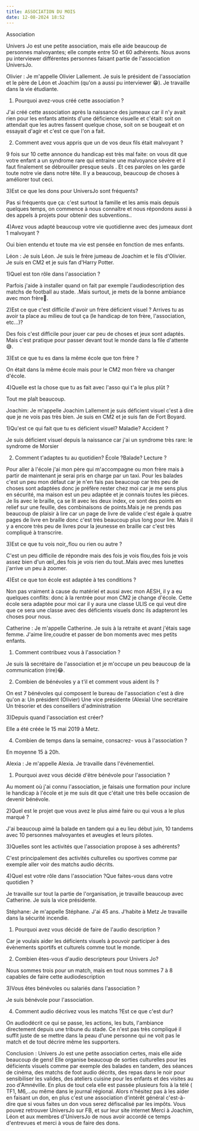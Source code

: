 ```yaml
---
title: ASSOCIATION DU MOIS
date: 12-08-2024 18:52
---
```

Association

Univers Jo est une petite association, mais elle aide beaucoup de personnes malvoyantes;  elle compte entre 50 et 60 adhérents. Nous avons pu interviewer différentes personnes faisant partie de l'association UniversJo.

Olivier :
Je m'appelle Olivier Lallement.
Je suis le président de l'association et le père de Léon et Joachim (qu'on a aussi pu interviewer 😁).
Je travaille dans la vie étudiante.


 1) Pourquoi avez-vous créé cette association ?

J'ai créé cette association après la naissance des jumeaux car il n'y avait rien pour les enfants atteints d'une déficience visuelle et c'était: soit on attendait que les autres  fassent quelque chose, soit on se bougeait et on  essayait d'agir et c'est ce que l'on a fait.

2) Comment avez vous appris que un de vos deux fils était malvoyant ?

9 fois sur 10 cette annonce du handicap  est très mal faite:  on vous dit que votre enfant a un syndrome rare qui entraine une malvoyance sévère  et il faut finalement se débrouiller presque seuls . Et ces paroles on les garde toute notre vie dans notre tête. Il y a beaucoup, beaucoup  de choses à améliorer tout ceci.

3)Est ce que les dons pour UniversJo sont fréquents?

Pas si fréquents que ça:  c'est surtout la famille et les amis mais depuis quelques temps, on commence à nous connaître et nous répondons aussi à des appels à projets pour obtenir des subventions..

4)Avez vous adapté beaucoup votre vie quotidienne avec des jumeaux dont 1 malvoyant ?

Oui bien entendu et toute ma vie  est pensée en fonction de mes enfants.

Léon :
Je suis Léon.
Je suis le frère jumeau de Joachim et le fils d'Olivier.
Je suis en CM2 et je suis fan d'Harry Potter.

1)Quel est ton rôle dans l'association ?

Parfois j'aide à installer quand on fait par exemple l'audiodescription des matchs de football au stade. .Mais surtout,  je mets  de la bonne ambiance avec mon frère🤭.

2)Est ce que c'est difficile d'avoir un frère  déficient visuel ? Arrives tu as avoir ta place au milieu de tout ça (le handicap de ton frère, l'association, etc...)?

Des fois c'est difficile pour jouer car peu de choses et jeux  sont adaptés. Mais c'est pratique pour passer devant tout le monde dans la file d'attente 😅.

3)Est ce que tu es dans la même école que ton frère ?

On était dans la même école mais pour le CM2 mon frère va changer d'école.

4)Quelle est la chose que tu as fait avec l'asso qui t'a le plus plût ?

Tout me plaît beaucoup.

Joachim:
Je m'appelle Joachim Lallement je suis déficient visuel c'est à dire que je ne vois pas très bien.
Je suis en CM2 et je suis fan de Fort Boyard.

1)Qu'est ce qui fait que tu es déficient visuel? Maladie? Accident ?

Je suis déficient visuel depuis la naissance car j'ai un syndrome très rare: le syndrome de Morsier                   

 2) Comment t'adaptes tu au quotidien? École ?Balade? Lecture ? 

Pour aller à l'école j'ai mon père qui m'accompagne ou mon frère mais à partir de maintenant je serai pris en charge par un taxi.
Pour les balades c'est un peu mon défaut car je n'en fais pas beaucoup car très peu de choses sont adaptées donc je préfère rester chez moi car je me sens plus en sécurité, ma maison est un peu adaptée et je connais toutes les pièces.
Je lis avec le braille,  ça se lit avec les deux index, ce sont   des points en relief sur une feuille,  des combinaisons de points.Mais je ne  prends pas beaucoup de plaisir à lire car un page de livre de valide c'est égale à quatre pages de livre en braille donc c'est très beaucoup plus long pour lire. Mais il y a encore très peu de livres pour la jeunesse en braille car c'est très compliqué à transcrire.

3)Est ce que tu vois noir,,flou ou rien ou autre ?

C'est un peu difficile de répondre mais des fois je vois flou,des fois je vois  assez bien d'un œil,,des fois je vois rien du tout..Mais avec mes lunettes j'arrive un peu à zoomer.

4)Est ce que ton école est adaptée à tes conditions ?

Non pas vraiment à cause du matériel et aussi avec mon AESH,  il y a eu quelques conflits:  donc à la rentrée pour mon CM2 je change d'école.  Cette école sera adaptée pour moi car il y aura une classe ULIS ce qui veut dire que ce sera une classe avec des déficients visuels donc ils adapteront les choses pour nous.

Catherine :
Je m'appelle Catherine.
Je suis à la retraite et avant j'étais sage femme.
J'aime lire,coudre et passer de bon moments avec mes petits enfants.

1) Comment contribuez vous à l'association ?

Je suis là secrétaire de l'association et je m'occupe un peu beaucoup de la communication (rire)😂.

2) Combien de bénévoles y a t'il et comment vous aident ils ?

On est 7 bénévoles qui composent le bureau de l'association c'est à dire qu'on a:
Un président (Olivier)
Une vice présidente (Alexia) 
Une secrétaire 
Un trésorier 
et des conseillers d'administration

3)Depuis quand l'association est créer?

Elle a été créée le 15 mai 2019 à Metz. 

4) Combien de temps dans la semaine, consacrez- vous à l'association ?

En moyenne 15 à 20h.

Alexia :
Je m'appelle Alexia.
Je travaille dans l'événementiel.

1) Pourquoi avez vous décidé d'être bénévole pour l'association ?

Au moment où j'ai connu l'association, je faisais une formation pour inclure le handicap à l'école et je me suis dit que c'était une très belle occasion de devenir bénévole.

2)Quel est le projet que vous avez le plus aimé faire ou qui vous a le plus marqué ?

J'ai beaucoup aimé la balade en tandem qui a eu lieu début juin, 10 tandems avec 10 personnes malvoyantes et aveugles et leurs pilotes.

3)Quelles sont les activités que l'association propose à ses adhérents?

C'est principalement des activités culturelles ou sportives comme par exemple aller voir des matchs audio décrits.

4)Quel est votre rôle dans l'association ?Que faites-vous dans votre quotidien ?

Je travaille sur tout la partie de l'organisation, je travaille beaucoup avec Catherine. Je suis la vice présidente.

Stéphane:
Je m'appelle Stéphane.
J'ai 45 ans.
J'habite à Metz 
 Je travaille dans la sécurité incendie.

1) Pourquoi avez vous décidé de faire de l'audio description ?

Car je voulais aider les déficients visuels à pouvoir participer à des évènements sportifs et culturels comme tout le monde.

2) Combien êtes-vous d'audio descripteurs pour Univers Jo?

Nous sommes trois pour un match, mais en tout nous sommes 7 à 8 capables de faire cette audiodescription

3)Vous êtes bénévoles ou salariés dans l'association ?

Je suis bénévole pour l'association.

4) Comment audio décrivez vous  les matchs ?Est ce que c'est dur?

On audiodécrit ce qui se passe, les actions, les buts, l'ambiance directement depuis une tribune du stade. Ce n'est pas très compliqué il suffit juste de se mettre dans la peau d'une personne qui ne voit pas le match et de tout décrire même les supporters.

Conclusion :
Univers Jo est une petite association certes, mais elle aide beaucoup de gens! Elle organise beaucoup de sorties culturelles pour les déficients visuels comme par exemple des balades en tandem, des séances de cinéma,  des matchs de foot audio décrits, des repas dans le noir pour sensibiliser les valides, des ateliers cuisine pour les enfants et des visites au zoo d'Amnéville. En plus de tout cela elle est passée plusieurs fois à la télé ( TF1, M6,...ou même dans le journal régional. Alors n'hésitez pas à les aider en faisant un don,   en plus c'est une association d'intérêt général c'est-à-dire que si vous faites un don vous serez défiscalisé par les impôts.  Vous pouvez retrouver UniversJo sur FB, et sur leur site internet                                                                                                                                               Merci à Joachim, Léon et aux membres d'UniversJo de nous avoir accordé ce temps d'entrevues  et merci à vous de faire des dons.